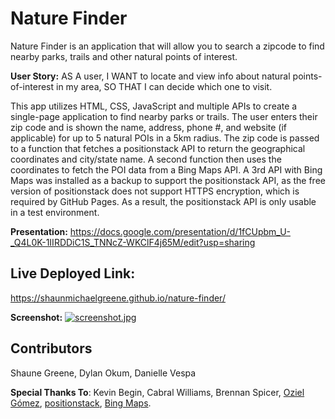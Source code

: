 # Nature Finder

Nature Finder is an application that will allow you to search a zipcode to find nearby parks, trails and other natural points of interest.

**User Story:** AS A user, I WANT to locate and view info about natural points-of-interest in my area, SO THAT I can decide which one to visit.

This app utilizes HTML, CSS, JavaScript and multiple APIs to create a single-page application to find nearby parks or trails. The user enters their zip code and is shown the name, address, phone #, and website (if applicable) for up to 5 natural POIs in a 5km radius. The zip code is passed to a function that fetches a positionstack API to return the geographical coordinates and city/state name. A second function then uses the coordinates to fetch the POI data from a Bing Maps API. A 3rd API with Bing Maps was installed as a backup to support the positionstack API, as the free version of positionstack does not support HTTPS encryption, which is required by GitHub Pages. As a result, the positionstack API is only usable in a test environment. 

**Presentation:** https://docs.google.com/presentation/d/1fCUpbm_U-_Q4L0K-1IIRDDiC1S_TNNcZ-WKClF4j65M/edit?usp=sharing

## Live Deployed Link:
https://shaunmichaelgreene.github.io/nature-finder/

**Screenshot:** 
[![screenshot.jpg](https://i.postimg.cc/vmmSVSd7/screenshot.jpg)](https://postimg.cc/PCB4GyJN)

## Contributors
Shaune Greene, Dylan Okum, Danielle Vespa

**Special Thanks To**:  Kevin Begin, Cabral Williams, Brennan Spicer, [Oziel Gómez](https://www.pexels.com/@ozgomz/), [positionstack](https://positionstack.com/), [Bing Maps](https://docs.microsoft.com/en-us/bingmaps/rest-services/locations/?toc=https%3A%2F%2Fdocs.microsoft.com%2Fen-us%2Fbingmaps%2Frest-services%2Ftoc.json&bc=https%3A%2F%2Fdocs.microsoft.com%2Fen-us%2FBingMaps%2Fbreadcrumb%2Ftoc.json).
